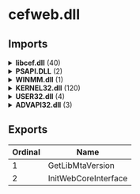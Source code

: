 # cefweb.dll

## Imports

<details><summary><b>libcef.dll</b> (40)</summary><p>

| Ordinal | Name |
| ------- | ---- |
| 0 | cef_string_list_append |
| 0 | cef_string_list_value |
| 0 | cef_string_list_size |
| 0 | cef_string_map_free |
| 0 | cef_string_map_alloc |
| 0 | cef_browser_host_create_browser |
| 0 | cef_post_data_element_create |
| 0 | cef_post_data_create |
| 0 | cef_request_create |
| 0 | cef_string_multimap_free |
| 0 | cef_string_multimap_alloc |
| 0 | cef_api_hash |
| 0 | cef_string_map_value |
| 0 | cef_get_mime_type |
| 0 | cef_parse_url |
| 0 | cef_shutdown |
| 0 | cef_initialize |
| 0 | cef_clear_scheme_handler_factories |
| 0 | cef_register_scheme_handler_factory |
| 0 | cef_currently_on |
| 0 | cef_string_list_free |
| 0 | cef_string_list_alloc |
| 0 | cef_string_userfree_utf16_free |
| 0 | cef_stream_reader_create_for_data |
| 0 | cef_log |
| 0 | cef_string_list_clear |
| 0 | cef_string_multimap_append |
| 0 | cef_string_multimap_value |
| 0 | cef_string_multimap_key |
| 0 | cef_string_multimap_size |
| 0 | cef_string_map_key |
| 0 | cef_string_map_append |
| 0 | cef_string_map_size |
| 0 | cef_string_utf16_to_utf8 |
| 0 | cef_string_utf8_clear |
| 0 | cef_string_utf16_cmp |
| 0 | cef_string_utf8_to_utf16 |
| 0 | cef_string_utf16_clear |
| 0 | cef_string_utf16_set |
| 0 | cef_get_min_log_level |

</p></details>
<details><summary><b>PSAPI.DLL</b> (2)</summary><p>

| Ordinal | Name |
| ------- | ---- |
| 16 | GetModuleFileNameExW |
| 17 | GetModuleInformation |

</p></details>
<details><summary><b>WINMM.dll</b> (1)</summary><p>

| Ordinal | Name |
| ------- | ---- |
| 148 | timeGetTime |

</p></details>
<details><summary><b>KERNEL32.dll</b> (120)</summary><p>

| Ordinal | Name |
| ------- | ---- |
| 470 | GetCommandLineA |
| 663 | GetOEMCP |
| 434 | GetACP |
| 907 | IsValidCodePage |
| 379 | FindFirstFileExW |
| 203 | CreateFileW |
| 373 | FindClose |
| 396 | FindNextFileW |
| 576 | GetFileAttributesA |
| 601 | GetFullPathNameW |
| 622 | GetLongPathNameW |
| 134 | CloseHandle |
| 609 | GetLastError |
| 1101 | QueryPerformanceCounter |
| 862 | InitializeCriticalSection |
| 305 | EnterCriticalSection |
| 957 | LeaveCriticalSection |
| 272 | DeleteCriticalSection |
| 535 | GetCurrentProcess |
| 536 | GetCurrentProcessId |
| 1420 | TerminateProcess |
| 540 | GetCurrentThreadId |
| 1044 | OpenThread |
| 773 | GetThreadTimes |
| 1037 | OpenProcess |
| 628 | GetModuleFileNameW |
| 629 | GetModuleHandleA |
| 686 | GetProcAddress |
| 961 | LoadLibraryA |
| 252 | CreateToolhelp32Snapshot |
| 1068 | Process32FirstW |
| 1070 | Process32NextW |
| 1436 | Thread32First |
| 1437 | Thread32Next |
| 588 | GetFileSizeEx |
| 490 | GetConsoleCP |
| 1315 | SetFilePointerEx |
| 508 | GetConsoleMode |
| 340 | EnumSystemLocalesW |
| 786 | GetUserDefaultLCID |
| 909 | IsValidLocale |
| 471 | GetCommandLineW |
| 567 | GetEnvironmentStringsW |
| 426 | FreeEnvironmentStringsW |
| 692 | GetProcessHeap |
| 415 | FlushFileBuffers |
| 1354 | SetStdHandle |
| 539 | GetCurrentThread |
| 1554 | WriteFile |
| 844 | HeapReAlloc |
| 837 | HeapAlloc |
| 841 | HeapFree |
| 1553 | WriteConsoleW |
| 590 | GetFileType |
| 722 | GetStdHandle |
| 631 | GetModuleHandleExW |
| 350 | ExitProcess |
| 1235 | RtlUnwind |
| 964 | LoadLibraryW |
| 1463 | UnregisterWaitEx |
| 1091 | QueryDepthSList |
| 876 | InterlockedFlushSList |
| 879 | InterlockedPushEntrySList |
| 878 | InterlockedPopEntrySList |
| 1204 | ReleaseSemaphore |
| 299 | DuplicateHandle |
| 1481 | VirtualFree |
| 1484 | VirtualProtect |
| 1478 | VirtualAlloc |
| 795 | GetVersionExW |
| 963 | LoadLibraryExW |
| 428 | FreeLibraryAndExitThread |
| 427 | FreeLibrary |
| 1049 | OutputDebugStringW |
| 1462 | UnregisterWait |
| 1193 | RegisterWaitForSingleObject |
| 1363 | SetThreadAffinityMask |
| 687 | GetProcessAffinityMask |
| 649 | GetNumaHighestNodeNumber |
| 282 | DeleteTimerQueueTimer |
| 120 | ChangeTimerQueueTimer |
| 251 | CreateTimerQueueTimer |
| 617 | GetLogicalProcessorInformation |
| 769 | GetThreadPriority |
| 1374 | SetThreadPriority |
| 243 | CreateThread |
| 1403 | SignalObjectAndWait |
| 250 | CreateTimerQueue |
| 867 | InitializeSListHead |
| 720 | GetStartupInfoW |
| 895 | IsDebuggerPresent |
| 902 | IsProcessorFeaturePresent |
| 1389 | SetUnhandledExceptionFilter |
| 1453 | UnhandledExceptionFilter |
| 1222 | ResetEvent |
| 1302 | SetEvent |
| 449 | GetCPInfo |
| 727 | GetStringTypeW |
| 613 | GetLocaleInfoW |
| 945 | LCMapStringW |
| 1007 | MultiByteToWideChar |
| 265 | DecodePointer |
| 301 | EncodePointer |
| 632 | GetModuleHandleW |
| 775 | GetTickCount |
| 745 | GetSystemTimeAsFileTime |
| 1439 | TlsFree |
| 1441 | TlsSetValue |
| 1440 | TlsGetValue |
| 1438 | TlsAlloc |
| 191 | CreateEventW |
| 863 | InitializeCriticalSectionAndSpinCount |
| 1534 | WideCharToMultiByte |
| 846 | HeapSize |
| 1415 | SwitchToThread |
| 1405 | Sleep |
| 1496 | WaitForSingleObjectEx |
| 1122 | RaiseException |
| 1447 | TryEnterCriticalSection |
| 1330 | SetLastError |

</p></details>
<details><summary><b>USER32.dll</b> (4)</summary><p>

| Ordinal | Name |
| ------- | ---- |
| 359 | GetKeyboardLayout |
| 969 | VkKeyScanExW |
| 358 | GetKeyState |
| 646 | MessageBoxW |

</p></details>
<details><summary><b>ADVAPI32.dll</b> (3)</summary><p>

| Ordinal | Name |
| ------- | ---- |
| 665 | RegQueryValueExW |
| 652 | RegOpenKeyExW |
| 603 | RegCloseKey |

</p></details>

## Exports


| Ordinal | Name |
| ------- | ---- |
| 1 | GetLibMtaVersion |
| 2 | InitWebCoreInterface |

</p></details>
